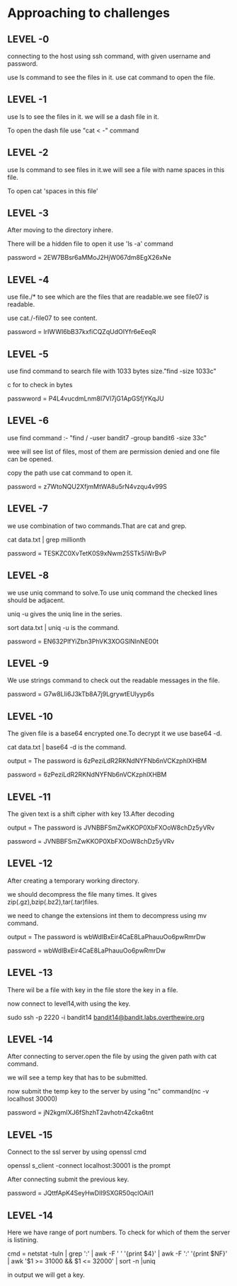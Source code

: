 # Approaching to challenges
## LEVEL -0
connecting to the host using ssh command, with given username and password.

use ls command to see the files in it.
use cat command to open the file.

## LEVEL -1
use ls to see the files in it. we will se a dash file in it.

To open the dash file use "cat < -" command 

## LEVEL -2
use ls command to see files in it.we will see a file with name spaces in this file.

To open cat 'spaces in this file' 

## LEVEL -3
After moving to the directory inhere.

There will be a hidden file to open it use 'ls -a' command

password = 2EW7BBsr6aMMoJ2HjW067dm8EgX26xNe

## LEVEL -4
use file./* to see which are the files that are readable.we see file07 is readable.

use cat./-file07 to see content.

password = lrIWWI6bB37kxfiCQZqUdOIYfr6eEeqR

## LEVEL -5
use find command to search file with 1033 bytes size."find -size 1033c"

c for to check in bytes

passwword = P4L4vucdmLnm8I7Vl7jG1ApGSfjYKqJU

## LEVEL -6
use find command :- "find / -user bandit7 -group bandit6 -size 33c"

wee will see list of files, most of them are permission denied and one file can be opened.

copy the path use cat command to open it.

password = z7WtoNQU2XfjmMtWA8u5rN4vzqu4v99S

## LEVEL -7
we use combination of two commands.That are cat and grep.

cat data.txt | grep millionth

password = TESKZC0XvTetK0S9xNwm25STk5iWrBvP

## LEVEL -8
we use uniq command to solve.To use uniq command the checked lines should be adjacent.

uniq -u gives the uniq line in the series.

sort data.txt | uniq -u is the command.

password = EN632PlfYiZbn3PhVK3XOGSlNInNE00t

## LEVEL -9
We use strings command to check out the readable messages in the file.

password = G7w8LIi6J3kTb8A7j9LgrywtEUlyyp6s

## LEVEL -10
The given file is a base64 encrypted one.To decrypt it we use base64 -d.

cat data.txt | base64 -d is the command.

output = The password is 6zPeziLdR2RKNdNYFNb6nVCKzphlXHBM

password = 6zPeziLdR2RKNdNYFNb6nVCKzphlXHBM

## LEVEL -11
The given text is a shift cipher with key 13.After decoding

output = The password is JVNBBFSmZwKKOP0XbFXOoW8chDz5yVRv

password = JVNBBFSmZwKKOP0XbFXOoW8chDz5yVRv

## LEVEL -12
After creating a temporary working directory.

we should decompress the file many times. It gives zip(.gz),bzip(.bz2),tar(.tar)files.

we need to change the extensions int them to decompress using mv command.

output = The password is wbWdlBxEir4CaE8LaPhauuOo6pwRmrDw

password = wbWdlBxEir4CaE8LaPhauuOo6pwRmrDw

## LEVEL -13
There wil be a file with key in the file store the key in a file.

now connect to level14,with using the key.

sudo ssh -p 2220 -i bandit14 bandit14@bandit.labs.overthewire.org

## LEVEL -14
After connecting to server.open the file by using the given path with cat command.

we will see a temp key that has to be submitted.

now submit the temp key to the server by using "nc" command(nc -v localhost 30000)

password = jN2kgmIXJ6fShzhT2avhotn4Zcka6tnt

## LEVEL -15
Connect to the ssl server by using openssl cmd

openssl s_client -connect localhost:30001 is the prompt

After connecting submit the previous key.

password = JQttfApK4SeyHwDlI9SXGR50qclOAil1

## LEVEL -14
Here we have range of port numbers. To check for which of them the server is listining.

cmd = netstat -tuln | grep ':' | awk -F ' ' '{print $4}' | awk -F ':' '{print $NF}' | awk '$1 >= 31000 && $1 <= 32000' | sort -n |uniq

in output we will get a key.
